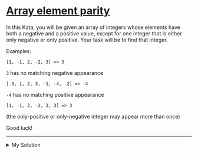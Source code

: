 # [Array element parity](https://www.codewars.com/kata/5a092d9e46d843b9db000064)

In this Kata, you will be given an array of integers whose elements have both a negative and a positive value, except
for one integer that is either only negative or only positive. Your task will be to find that integer.

Examples:

`[1, -1, 2, -2, 3] => 3`

`3` has no matching negative appearance

`[-3, 1, 2, 3, -1, -4, -2] => -4`

`-4` has no matching positive appearance

`[1, -1, 2, -2, 3, 3] => 3`

(the only-positive or only-negative integer may appear more than once)

Good luck!

---

<details><summary>My Solution</summary>

```js
function solve(arr) {
  const dict = {}
  arr.forEach(v => {
    if (dict[v] === undefined && dict[-v] === undefined) dict[v] = false
    else if (dict[-v] === false) dict[-v] = true
  })

  for (const key in dict) {
    if (dict[key] === false) return Number(key)
  }
}
```

</details>
